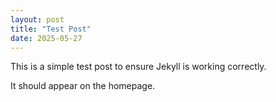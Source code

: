 ```yaml
---
layout: post
title: "Test Post"
date: 2025-05-27
---
```


This is a simple test post to ensure Jekyll is working correctly.

It should appear on the homepage.